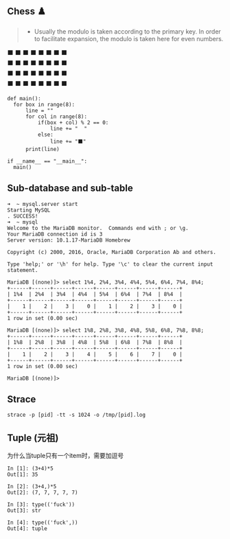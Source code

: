 <p align="center">

  ## Chess ♟️
</p>

>- Usually the modulo is taken according to the primary key. In order to facilitate expansion, the modulo is taken here for even numbers.

  ⬛  ⬛  ⬛  ⬛
⬛  ⬛  ⬛  ⬛  
  ⬛  ⬛  ⬛  ⬛
⬛  ⬛  ⬛  ⬛  
  ⬛  ⬛  ⬛  ⬛
⬛  ⬛  ⬛  ⬛  
  ⬛  ⬛  ⬛  ⬛
⬛  ⬛  ⬛  ⬛  

```
def main():
  for box in range(8):
      line = ""
      for col in range(8):
          if(box + col) % 2 == 0:
              line += "  "
          else:
              line += "⬛"
      print(line)

if __name__ == "__main__":
  main()
```

## Sub-database and sub-table
```
➜  ~ mysql.server start
Starting MySQL
. SUCCESS!
➜  ~ mysql
Welcome to the MariaDB monitor.  Commands end with ; or \g.
Your MariaDB connection id is 3
Server version: 10.1.17-MariaDB Homebrew

Copyright (c) 2000, 2016, Oracle, MariaDB Corporation Ab and others.

Type 'help;' or '\h' for help. Type '\c' to clear the current input statement.

MariaDB [(none)]> select 1%4, 2%4, 3%4, 4%4, 5%4, 6%4, 7%4, 8%4;
+------+------+------+------+------+------+------+------+
| 1%4  | 2%4  | 3%4  | 4%4  | 5%4  | 6%4  | 7%4  | 8%4  |
+------+------+------+------+------+------+------+------+
|    1 |    2 |    3 |    0 |    1 |    2 |    3 |    0 |
+------+------+------+------+------+------+------+------+
1 row in set (0.00 sec)

MariaDB [(none)]> select 1%8, 2%8, 3%8, 4%8, 5%8, 6%8, 7%8, 8%8;
+------+------+------+------+------+------+------+------+
| 1%8  | 2%8  | 3%8  | 4%8  | 5%8  | 6%8  | 7%8  | 8%8  |
+------+------+------+------+------+------+------+------+
|    1 |    2 |    3 |    4 |    5 |    6 |    7 |    0 |
+------+------+------+------+------+------+------+------+
1 row in set (0.00 sec)

MariaDB [(none)]>
```


## Strace

```
strace -p [pid] -tt -s 1024 -o /tmp/[pid].log
```


##  Tuple (元祖)

为什么当tuple只有一个item时，需要加逗号

```
In [1]: (3+4)*5
Out[1]: 35

In [2]: (3+4,)*5
Out[2]: (7, 7, 7, 7, 7)
```

```
In [3]: type(('fuck'))
Out[3]: str

In [4]: type(('fuck',))
Out[4]: tuple
```